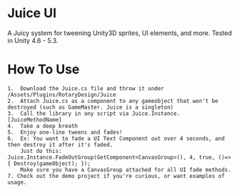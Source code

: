 # Juice UI
A Juicy system for tweening Unity3D sprites, UI elements, and more. Tested in Unity 4.6 - 5.3.

How To Use
=======

	1.  Download the Juice.cs file and throw it under /Assets/Plugins/RotaryDesign/Juice
	2.  Attach Juice.cs as a component to any gameobject that won't be destroyed (such as GameMaster. Juice is a singleton)
	3.  Call the library in any script via Juice.Instance.[JuiceMethodName]
	4.  Take a deep breath
	5.  Enjoy one-line tweens and fades!
	6.  Ex: You want to fade a UI Text Component out over 4 seconds, and then destroy it after it's faded.
		Just do this: Juice.Instance.FadeOutGroup(GetComponent<CanvasGroup>(), 4, true, ()=> { Destroy(gameObject); });
		Make sure you have a CanvasGroup attached for all UI fade methods.
    7. Check out the demo project if you're curious, or want examples of usage.
